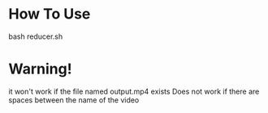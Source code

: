# How To Use
bash reducer.sh

# Warning!

it won't work if the file named output.mp4 exists
Does not work if there are spaces between the name of the video
